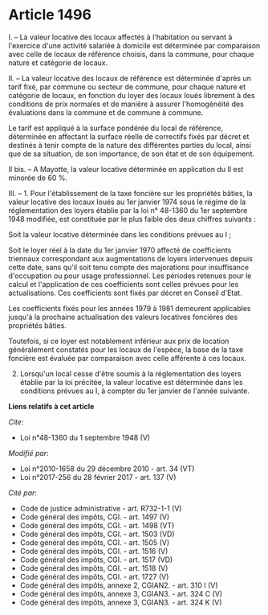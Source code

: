 # Article 1496

I. – La valeur locative des locaux affectés à l'habitation ou servant à l'exercice d'une activité salariée à domicile est
déterminée par comparaison avec celle de locaux de référence choisis, dans la commune, pour chaque nature et catégorie de
locaux. 

II. – La valeur locative des locaux de référence est déterminée d'après un tarif fixé, par commune ou secteur de commune,
pour chaque nature et catégorie de locaux, en fonction du loyer des locaux loués librement à des conditions de prix normales
et de manière à assurer l'homogénéité des évaluations dans la commune et de commune à commune. 

Le tarif est appliqué à la surface pondérée du local de référence, déterminée en affectant la surface réelle de correctifs
fixés par décret et destinés à tenir compte de la nature des différentes parties du local, ainsi que de sa situation, de son
importance, de son état et de son équipement. 

II bis. – A Mayotte, la valeur locative déterminée en application du II est minorée de 60 %. 

III. – 1. Pour l'établissement de la taxe foncière sur les propriétés bâties, la valeur locative des locaux loués au 1er
janvier 1974 sous le régime de la réglementation des loyers établie par la loi n° 48-1360 du 1er septembre 1948 modifiée, est
constituée par le plus faible des deux chiffres suivants : 

Soit la valeur locative déterminée dans les conditions prévues au I ; 

Soit le loyer réel à la date du 1er janvier 1970 affecté de coefficients triennaux correspondant aux augmentations de loyers
intervenues depuis cette date, sans qu'il soit tenu compte des majorations pour insuffisance d'occupation ou pour usage
professionnel. Les périodes retenues pour le calcul et l'application de ces coefficients sont celles prévues pour les
actualisations. Ces coefficients sont fixés par décret en Conseil d'Etat. 

Les coefficients fixés pour les années 1979 à 1981 demeurent applicables jusqu'à la prochaine actualisation des valeurs
locatives foncières des propriétés bâties. 

Toutefois, si ce loyer est notablement inférieur aux prix de location généralement constatés pour les locaux de l'espèce, la
base de la taxe foncière est évaluée par comparaison avec celle afférente à ces locaux. 

2. Lorsqu'un local cesse d'être soumis à la réglementation des loyers établie par la loi précitée, la valeur locative est
déterminée dans les conditions prévues au I, à compter du 1er janvier de l'année suivante.

**Liens relatifs à cet article**

_Cite_:

  - Loi n°48-1360 du 1 septembre 1948 (V)

_Modifié par_:

  - Loi n°2010-1658 du 29 décembre 2010 - art. 34 (VT)
  - Loi n°2017-256 du 28 février 2017 - art. 137 (V)

_Cité par_:

  - Code de justice administrative - art. R732-1-1 (V)
  - Code général des impôts, CGI. - art. 1497 (V)
  - Code général des impôts, CGI. - art. 1498 (VT)
  - Code général des impôts, CGI. - art. 1503 (VD)
  - Code général des impôts, CGI. - art. 1505 (V)
  - Code général des impôts, CGI. - art. 1516 (V)
  - Code général des impôts, CGI. - art. 1517 (VD)
  - Code général des impôts, CGI. - art. 1518 (V)
  - Code général des impôts, CGI. - art. 1727 (V)
  - Code général des impôts, annexe 2, CGIAN2. - art. 310 I (V)
  - Code général des impôts, annexe 3, CGIAN3. - art. 324 C (V)
  - Code général des impôts, annexe 3, CGIAN3. - art. 324 K (V)
